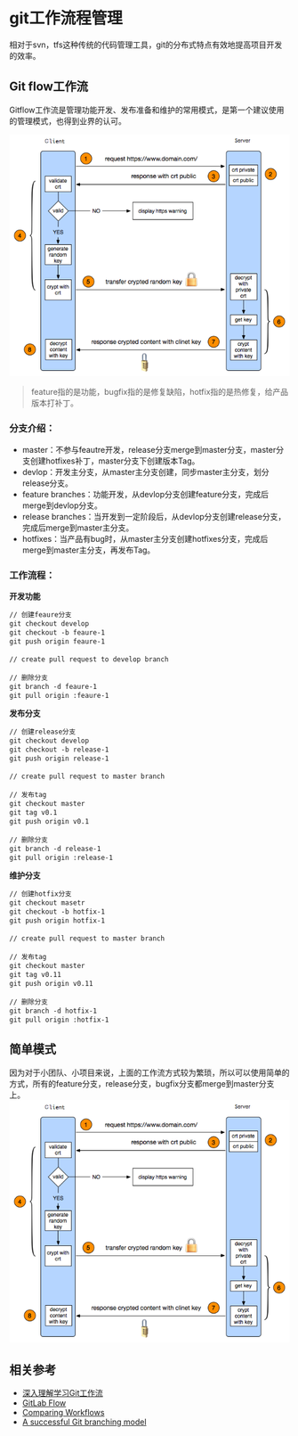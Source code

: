 # git工作流程管理
相对于svn，tfs这种传统的代码管理工具，git的分布式特点有效地提高项目开发的效率。

## Git flow工作流
Gitflow工作流是管理功能开发、发布准备和维护的常用模式，是第一个建议使用的管理模式，也得到业界的认可。

![](https://github.com/TerryChenUI/Technology-Articles/blob/master/%E7%BD%91%E7%BB%9C%E7%9B%B8%E5%85%B3/images/Http%E5%92%8CHttps%E7%9A%84%E5%8C%BA%E5%88%AB.png)

> feature指的是功能，bugfix指的是修复缺陷，hotfix指的是热修复，给产品版本打补丁。

### 分支介绍：
* master：不参与feautre开发，release分支merge到master分支，master分支创建hotfixes补丁，master分支下创建版本Tag。
* devlop：开发主分支，从master主分支创建，同步master主分支，划分release分支。
* feature branches：功能开发，从devlop分支创建feature分支，完成后merge到devlop分支。
* release branches：当开发到一定阶段后，从devlop分支创建release分支，完成后merge到master主分支。
* hotfixes：当产品有bug时，从master主分支创建hotfixes分支，完成后merge到master主分支，再发布Tag。

### 工作流程：
**开发功能**

```
// 创建feaure分支
git checkout develop
git checkout -b feaure-1
git push origin feaure-1

// create pull request to develop branch

// 删除分支
git branch -d feaure-1
git pull origin :feaure-1
```

**发布分支**

```
// 创建release分支
git checkout develop
git checkout -b release-1
git push origin release-1

// create pull request to master branch

// 发布tag
git checkout master
git tag v0.1
git push origin v0.1

// 删除分支
git branch -d release-1
git pull origin :release-1
```

**维护分支**

```
// 创建hotfix分支
git checkout masetr
git checkout -b hotfix-1
git push origin hotfix-1

// create pull request to master branch

// 发布tag
git checkout master
git tag v0.11
git push origin v0.11

// 删除分支
git branch -d hotfix-1
git pull origin :hotfix-1
```

## 简单模式
因为对于小团队、小项目来说，上面的工作流方式较为繁琐，所以可以使用简单的方式，所有的feature分支，release分支，bugfix分支都merge到master分支上。
![](https://github.com/TerryChenUI/Technology-Articles/blob/master/%E7%BD%91%E7%BB%9C%E7%9B%B8%E5%85%B3/images/Http%E5%92%8CHttps%E7%9A%84%E5%8C%BA%E5%88%AB.png)


## 相关参考
* [深入理解学习Git工作流](http://www.jianshu.com/p/91acec85c3a4)
* [GitLab Flow](https://about.gitlab.com/2014/09/29/gitlab-flow/)
* [Comparing Workflows](https://www.atlassian.com/git/tutorials/comparing-workflows)
* [A successful Git branching model](http://scottchacon.com/2011/08/31/github-flow.html)
